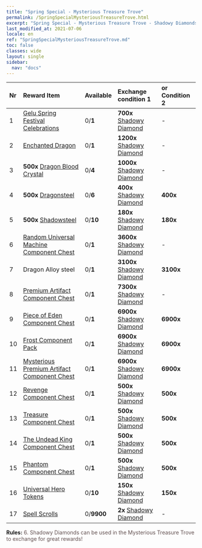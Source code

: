 ```yaml
---
title: "Spring Special - Mysterious Treasure Trove"
permalink: /SpringSpecialMysteriousTreasureTrove.html
excerpt: "Spring Special - Mysterious Treasure Trove - Shadowy Diamonds can be used in the Mysterious Treasure Trove to exchange for great rewards!."
last_modified_at: 2021-07-06
locale: en
ref: "SpringSpecialMysteriousTreasureTrove.md"
toc: false
classes: wide
layout: single
sidebar:
  nav: "docs"
---
```


  | Nr | Reward Item  |   Available  | Exchange condition 1 | or Condition 2 | 
  |:---|:-------------|:-------------|:---------------------|:---------------| 
  | 1 | [Gelu Spring Festival Celebrations](/Items/con_1039/) | 0/**1** |  **700x** [Shadowy Diamond](/Items/con_554/) | - | 
  | 2 | [Enchanted Dragon](/Items/con_1073/) | 0/**1** |  **1200x** [Shadowy Diamond](/Items/con_554/) | - | 
  | 3 |  **500x** [Dragon Blood Crystal](/Items/con_879/) | 0/**4** |  **1000x** [Shadowy Diamond](/Items/con_554/) | - | 
  | 4 |  **500x** [Dragonsteel](/Items/con_880/) | 0/**6** |  **400x** [Shadowy Diamond](/Items/con_554/) |  **400x**  <i class="fas fa-gem"/> | 
  | 5 |  **500x** [Shadowsteel](/Items/con_881/) | 0/**10** |  **180x** [Shadowy Diamond](/Items/con_554/) |  **180x**  <i class="fas fa-gem"/> | 
  | 6 | [Random Universal Machine Component Chest](/Items/con_1927/) | 0/**1** |  **3600x** [Shadowy Diamond](/Items/con_554/) | - | 
  | 7 |  Dragon Alloy steel | 0/**1** |  **3100x** [Shadowy Diamond](/Items/con_554/) |  **3100x**  <i class="fas fa-gem"/> | 
  | 8 | [Premium Artifact Component Chest](/Items/con_1874/) | 0/**1** |  **7300x** [Shadowy Diamond](/Items/con_554/) | - | 
  | 9 | [Piece of Eden Component Chest](/Items/con_1864/) | 0/**1** |  **6900x** [Shadowy Diamond](/Items/con_554/) |  **6900x**  <i class="fas fa-gem"/> | 
  | 10 | [Frost Component Pack](/Items/con_1352/) | 0/**1** |  **6900x** [Shadowy Diamond](/Items/con_554/) |  **6900x**  <i class="fas fa-gem"/> | 
  | 11 | [Mysterious Premium Artifact Component Chest](/Items/con_1928/) | 0/**1** |  **6900x** [Shadowy Diamond](/Items/con_554/) |  **6900x**  <i class="fas fa-gem"/> | 
  | 12 | [Revenge Component Chest](/Items/con_1386/) | 0/**1** |  **500x** [Shadowy Diamond](/Items/con_554/) |  **500x**  <i class="fas fa-gem"/> | 
  | 13 | [Treasure Component Chest](/Items/con_1383/) | 0/**1** |  **500x** [Shadowy Diamond](/Items/con_554/) |  **500x**  <i class="fas fa-gem"/> | 
  | 14 | [The Undead King Component Chest](/Items/con_1340/) | 0/**1** |  **500x** [Shadowy Diamond](/Items/con_554/) |  **500x**  <i class="fas fa-gem"/> | 
  | 15 | [Phantom Component Chest](/Items/con_1339/) | 0/**1** |  **500x** [Shadowy Diamond](/Items/con_554/) |  **500x**  <i class="fas fa-gem"/> | 
  | 16 | [Universal Hero Tokens](/Items/her_358/) | 0/**10** |  **150x** [Shadowy Diamond](/Items/con_554/) |  **150x**  <i class="fas fa-gem"/> | 
  | 17 | [Spell Scrolls](/Items/con_694/) | 0/**9900** |  **2x** [Shadowy Diamond](/Items/con_554/) | - | 


 **Rules:** <span style="color: #645252">6. Shadowy Diamonds can be used in the Mysterious Treasure Trove to exchange for great rewards! </span><br/>

